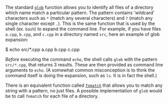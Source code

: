 The standard
[`glob`](http://pubs.opengroup.org/onlinepubs/009695399/functions/glob.html)
function allows you to identify all files of a directory which name match a
particular pattern. The pattern contains 'wildcard' characters such as `*`
(match any several characters) and `?` (match any single character except `.`).
This is the same function that is used by the shell (ex. `bash`) to expand the
command line. For example, if you have files `a.cpp`, `b.cpp`, and `c.cpp` in a
directory named `src`, here an example of glob expansion:

<div class="terminal">$ echo src/*.cpp
a.cpp b.cpp c.cpp
</div>

*Before* executing the command `echo`, the shell calls `glob` with the pattern
`src/*.cpp`, that returns 3 results. These are then provided as command line
arguments to `echo`. (A somewhat common misconception is to think the
command itself is doing the expansion, such as  `ls`. It is in fact the shell.)

There is an equivalent function called
[`fnmatch`](http://pubs.opengroup.org/onlinepubs/009695399/functions/fnmatch.html)
that allows you to match any string with a pattern, no just files. A possible
implementation of `glob` would be to call `fnmatch` for each file of a
directory.
